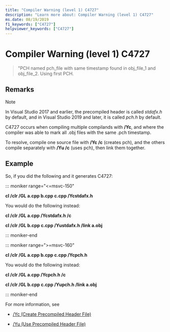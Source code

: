 ```yaml
---
title: "Compiler Warning (level 1) C4727"
description: "Learn more about: Compiler Warning (level 1) C4727"
ms.date: 08/19/2019
f1_keywords: ["C4727"]
helpviewer_keywords: ["C4727"]
---
```

# Compiler Warning (level 1) C4727

> "PCH named pch_file with same timestamp found in obj_file_1 and obj_file_2.  Using first PCH.

## Remarks

> [!NOTE]
> In Visual Studio 2017 and earlier, the precompiled header is called *stdafx.h* by default, and in Visual Studio 2019 and later, it is called *pch.h* by default.

C4727 occurs when compiling multiple compilands with **/Yc**, and where the compiler was able to mark all .obj files with the same .pch timestamp.

To resolve, compile one source file with **/Yc /c** (creates pch), and the others compile separately with **/Yu /c** (uses pch), then link them together.

## Example

So, if you did the following and it generates C4727:

::: moniker range="<=msvc-150"

**cl /clr /GL a.cpp b.cpp c.cpp /Ycstdafx.h**

You would do the following instead:

**cl /clr /GL a.cpp /Ycstdafx.h /c**

**cl /clr /GL b.cpp c.cpp /Yustdafx.h /link a.obj**

::: moniker-end

::: moniker range=">=msvc-160"

**cl /clr /GL a.cpp b.cpp c.cpp /Ycpch.h**

You would do the following instead:

**cl /clr /GL a.cpp /Ycpch.h /c**

**cl /clr /GL b.cpp c.cpp /Yupch.h /link a.obj**

::: moniker-end

For more information, see

- [/Yc (Create Precompiled Header File)](../../build/reference/yc-create-precompiled-header-file.md)

- [/Yu (Use Precompiled Header File)](../../build/reference/yu-use-precompiled-header-file.md)
